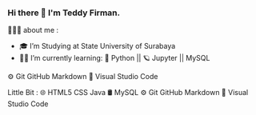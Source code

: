 ### Hi there 👋 I'm Teddy Firman.

👨🏻‍💻  about me :

- :mortar_board: I’m Studying at State University of Surabaya 
- 🧑‍💻 I’m currently learning: :snake: Python || 🪐 Jupyter || MySQL

⚙️   Git GitHub Markdown
🔧   Visual Studio Code

Little Bit :
🌐   HTML5 CSS Java 
🛢   MySQL
⚙️   Git GitHub Markdown
🔧   Visual Studio Code
